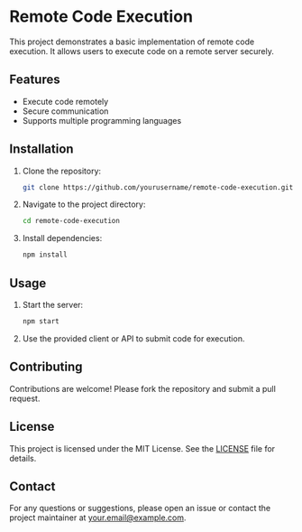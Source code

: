 # Remote Code Execution

This project demonstrates a basic implementation of remote code execution. It allows users to execute code on a remote server securely.

## Features

- Execute code remotely
- Secure communication
- Supports multiple programming languages

## Installation

1. Clone the repository:
    ```sh
    git clone https://github.com/yourusername/remote-code-execution.git
    ```
2. Navigate to the project directory:
    ```sh
    cd remote-code-execution
    ```
3. Install dependencies:
    ```sh
    npm install
    ```

## Usage

1. Start the server:
    ```sh
    npm start
    ```
2. Use the provided client or API to submit code for execution.

## Contributing

Contributions are welcome! Please fork the repository and submit a pull request.

## License

This project is licensed under the MIT License. See the [LICENSE](LICENSE) file for details.

## Contact

For any questions or suggestions, please open an issue or contact the project maintainer at your.email@example.com.